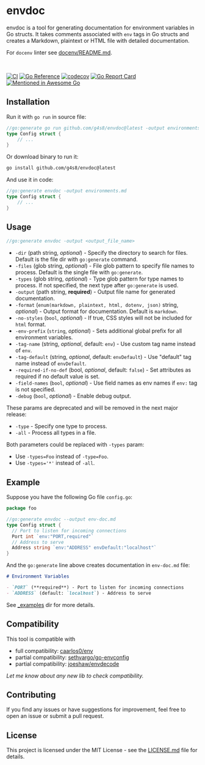 # envdoc

envdoc is a tool for generating documentation for environment variables in Go structs.
It takes comments associated with `env` tags in Go structs and creates a Markdown, plaintext or HTML
file with detailed documentation.

For `docenv` linter see [docenv/README.md](./docenv/README.md).

<br/>

[![CI](https://github.com/g4s8/envdoc/actions/workflows/go.yml/badge.svg)](https://github.com/g4s8/envdoc/actions/workflows/go.yml)
[![Go Reference](https://pkg.go.dev/badge/github.com/g4s8/envdoc.svg)](https://pkg.go.dev/github.com/g4s8/envdoc)
[![codecov](https://codecov.io/gh/g4s8/envdoc/graph/badge.svg?token=sqXWNR755O)](https://codecov.io/gh/g4s8/envdoc)
[![Go Report Card](https://goreportcard.com/badge/github.com/g4s8/envdoc)](https://goreportcard.com/report/github.com/g4s8/envdoc)
[![Mentioned in Awesome Go](https://awesome.re/mentioned-badge.svg)](https://github.com/avelino/awesome-go)  

## Installation

Run it with `go run` in source file:
```go
//go:generate go run github.com/g4s8/envdoc@latest -output environments.md -type Config
type Config struct {
    // ...
}
```

Or download binary to run it:
```bash
go install github.com/g4s8/envdoc@latest
```

And use it in code:

```go
//go:generate envdoc -output environments.md
type Config struct {
    // ...
}
```

## Usage

```go
//go:generate envdoc -output <output_file_name>
```

 * `-dir` (path string, *optional*) - Specify the directory to search for files. Default is the file dir with `go:generate` command.
 * `-files` (glob string, *optional*) - File glob pattern to specify file names to process. Default is the single file with `go:generate`.
 * `-types` (glob string, *optional*) - Type glob pattern for type names to process. If not specified, the next type after `go:generate` is used.
 * `-output` (path string, **required**) - Output file name for generated documentation.
 * `-format` (`enum(markdown, plaintext, html, dotenv, json)` string, *optional*) - Output format for documentation.  Default is `markdown`.
 * `-no-styles` (`bool`, *optional*) - If true, CSS styles will not be included for `html` format.
 * `-env-prefix` (`string`, *optional*) - Sets additional global prefix for all environment variables.
 * `-tag-name` (string, *optional*, default: `env`) - Use custom tag name instead of `env`.
 * `-tag-default` (string, *optional*, default: `envDefault`) - Use "default" tag name instead of `envDefault`.
 * `-required-if-no-def` (bool, *optional*, default: `false`) - Set attributes as required if no default value is set.
 * `-field-names` (`bool`, *optional*) - Use field names as env names if `env:` tag is not specified.
 * `-debug` (`bool`, *optional*) - Enable debug output.

These params are deprecated and will be removed in the next major release:
 * `-type` - Specify one type to process.
 * `-all` - Process all types in a file.

Both parameters could be replaced with `-types` param:
 - Use `-types=Foo` instead of `-type=Foo`.
 - Use `-types='*'` instead of `-all`.

## Example

Suppose you have the following Go file `config.go`:

```go
package foo

//go:generate envdoc --output env-doc.md
type Config struct {
  // Port to listen for incoming connections
  Port int `env:"PORT,required"`
  // Address to serve
  Address string `env:"ADDRESS" envDefault:"localhost"`
}
```

And the `go:generate` line above creates documentation in `env-doc.md` file:

```md
# Environment Variables

- `PORT` (**required**) - Port to listen for incoming connections
- `ADDRESS` (default: `localhost`) - Address to serve
```

See [_examples](./_examples/) dir for more details.

## Compatibility

This tool is compatible with
- full compatibility: [caarlos0/env](https://github.com/caarlos0/env)
- partial compatibility: [sethvargo/go-envconfig](https://github.com/sethvargo/go-envconfig)
- partial compatibility: [joeshaw/envdecode](https://github.com/joeshaw/envdecode)

*Let me know about any new lib to check compatibility.*


## Contributing

If you find any issues or have suggestions for improvement, feel free to open an issue or submit a pull request.

## License

This project is licensed under the MIT License - see the [LICENSE.md](/LICENSE.md) file for details.
